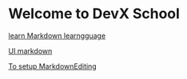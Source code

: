# Welcome to DevX School


[learn Markdown learngguage](https://guides.github.com/features/mastering-markdown/)

[UI markdown](https://dillinger.io/)

[To setup MarkdownEditing](https://github.com/SublimeText-Markdown/MarkdownEditing)